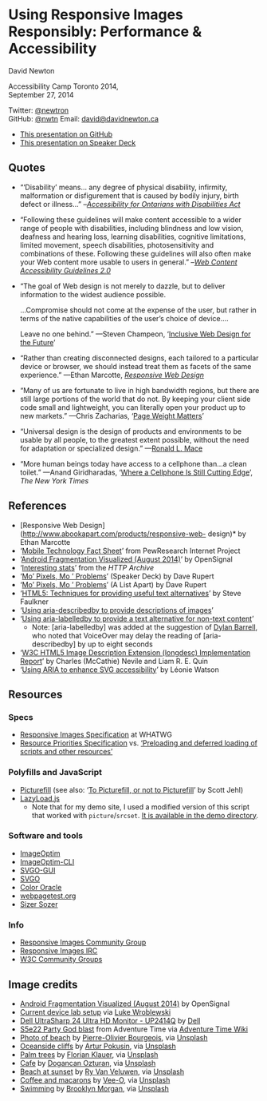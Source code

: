 # Using Responsive Images Responsibly: Performance & Accessibility

David Newton

Accessibility Camp Toronto 2014,  
September 27, 2014

Twitter: [@newtron](http://twitter.com/newtron/)  
GitHub: [@nwtn](http://github.com/nwtn/)
Email: <david@davidnewton.ca>  

* [This presentation on GitHub](https://github.com/nwtn/pres-respimg-perf-a11yto)
* [This presentation on Speaker Deck](https://speakerdeck.com/newtron/improving-performance-with-responsive-images-a11yto)


## Quotes

* “‘Disability’ means... any degree of physical disability, infirmity, malformation or disfigurement that is caused by bodily injury, birth defect or illness...” –<i>[Accessibility for Ontarians with Disabilities Act](http://www.e-laws.gov.on.ca/html/statutes/english/elaws_statutes_05a11_e.htm)</i>

* “Following these guidelines will make content accessible to a wider range of people with disabilities, including blindness and low vision, deafness and hearing loss, learning disabilities, cognitive limitations, limited movement, speech disabilities, photosensitivity and combinations of these. Following these guidelines will also often make your Web content more usable to users in general.” –<i>[Web Content Accessibility Guidelines 2.0](http://www.w3.org/TR/WCAG20/)</i>

* “The goal of Web design is not merely to dazzle, but to deliver information to the widest audience possible.	...Compromise should not come at the expense of the user, but rather in terms of the native capabilities of the user’s choice of device....	Leave no one behind.” —Steven Champeon, ‘[Inclusive Web Design for the Future](https://web.archive.org/web/20130821155239/http://www.hesketh.com/thought-leadership/our-publications/inclusive-web-design-future)’* “Rather than creating disconnected designs, each tailored to a particular device or browser, we should instead treat them as facets of the same experience.” —Ethan Marcotte, <i>[Responsive Web Design](http://www.abookapart.com/products/responsive-web-design)</i>* “Many of us are fortunate to live in high bandwidth regions, but there are still large portions of the world that do not. By keeping your client side code small and lightweight, you can literally open your product up to new markets.” —Chris Zacharias, ‘[Page Weight Matters](http://blog.chriszacharias.com/page-weight-matters)’
* “Universal design is the design of products and environments to be usable by all people, to the greatest extent possible, without the need for adaptation or specialized design.” —[Ronald L. Mace](http://www.ncsu.edu/ncsu/design/cud/about_ud/about_ud.htm)
* “More human beings today have access to a cellphonethan...a clean toilet.” —Anand Giridharadas, ‘[Where a Cellphone Is Still Cutting Edge](http://www.nytimes.com/2010/04/11/weekinreview/11giridharadas.html?_r=0)’, <i>The New York Times</i>

## References

* [Responsive Web Design](http://www.abookapart.com/products/responsive-web- design)* by Ethan Marcotte
* ‘[Mobile Technology Fact Sheet](http://www.pewinternet.org/fact-sheets/mobile-technology-fact-sheet/)’ from PewResearch Internet Project
* ‘[Android Fragmentation Visualized (August 2014)](http://opensignal.com/reports/2014/android-fragmentation/)’ by OpenSignal
* ‘[Interesting stats](http://httparchive.org/interesting.php?a=All&l=Sep%2015%202014)’ from the *HTTP Archive*
* ‘[Mo’ Pixels, Mo	’ Problems](https://speakerdeck.com/davatron5000/mo-pixels-mo-problems)’ (Speaker Deck) by Dave Rupert
* ‘[Mo’ Pixels, Mo	’ Problems](http://alistapart.com/article/mo-pixels-mo-problems)’ (A List Apart) by Dave Rupert
* ‘[HTML5: Techniques for providing useful text alternatives](http://www.w3.org/TR/html-alt-techniques/)’ by Steve Faulkner
* ‘[Using aria-describedby to provide descriptions of images](http://www.w3.org/WAI/GL/wiki/Using_aria-describedby_to_provide_descriptions_of_images)’
* ‘[Using aria-labelledby to provide a text alternative for non-text content](http://www.w3.org/WAI/GL/wiki/Using_aria-labelledby_to_provide_a_text_alternative_for_non-text_content)’
	* Note: [aria-labelledby] was added at the suggestion of [Dylan Barrell](https://twitter.com/dylanbarrell), who noted that VoiceOver may delay the reading of [aria-describedby] by up to eight seconds
* ‘[W3C HTML5 Image Description Extension (longdesc) Implementation Report](http://w3c.github.io/test-results/html-longdesc/cr-report.html)’ by Charles (McCathie) Nevile and Liam R. E. Quin
* ‘[Using ARIA to enhance SVG accessibility](http://www.paciellogroup.com/blog/2013/12/using-aria-enhance-svg-accessibility/)’ by Léonie Watson


## Resources

### Specs
* [Responsive Images Specification](http://whatwg.org/html#the-picture-element) at WHATWG
* [Resource Priorities Specification](http://www.w3.org/TR/resource-priorities/) vs. [‘Preloading and deferred loading of scripts and other resources’](http://lists.whatwg.org/htdig.cgi/whatwg-whatwg.org/2014-August/297533.html)

### Polyfills and JavaScript
* [Picturefill](https://github.com/scottjehl/picturefill) (see also: ‘[To Picturefill, or not to Picturefill](http://filamentgroup.com/lab/to-picturefill.html)’ by Scott Jehl)
* [LazyLoad.js](http://css-tricks.com/snippets/javascript/lazy-loading-images/)
	* Note that for my demo site, I used a modified version of this script that worked with `picture`/`srcset`. [It is available in the demo directory](https://raw.githubusercontent.com/nwtn/pres-respimg-perf-a11yto/master/demo/assets/lazyload.js).

### Software and tools
* [ImageOptim](https://imageoptim.com/)
* [ImageOptim-CLI](http://jamiemason.github.io/ImageOptim-CLI/)
* [SVGO-GUI](https://github.com/svg/svgo-gui)
* [SVGO](https://github.com/svg/svgo)
* [Color Oracle](http://colororacle.org/)
* [webpagetest.org](http://webpagetest.org/)
* [Sizer Sozer](http://sizersoze.org/)

### Info
* [Responsive Images Community Group](http://responsiveimages.org/)
* [Responsive Images IRC](irc://irc.w3.org:6665/#respimg)
* [W3C Community Groups](http://www.w3.org/community/)

## Image credits

* [Android Fragmentation Visualized (August 2014)](http://opensignal.com/reports/2014/android-fragmentation/) by OpenSignal
* [Current device lab setup](https://twitter.com/lukew/status/507880029737328640/photo/1) via [Luke Wroblewski](https://twitter.com/lukew/status/507880029737328640/photo/1)
* [Dell UltraSharp 24 Ultra HD Monitor - UP2414Q](http://accessories.us.dell.com/sna/productdetail.aspx?c=us&l=en&cs=19&sku=860-BBCD) by [Dell](http://accessories.us.dell.com/)
* [S5e22 Party God blast](http://adventuretime.wikia.com/wiki/File:S5e22_Party_God_blast.png) from Adventure Time via [Adventure Time Wiki](http://adventuretime.wikia.com/wiki/Adventure_Time_with_Finn_and_Jake_Wiki)
* [Photo of beach](demo/assets/original/hero.jpg) by [Pierre-Olivier Bourgeois](https://www.flickr.com/photos/po-bourgeois/), via [Unsplash](http://unsplash.com)
* [Oceanside cliffs](demo/assets/original/01.jpg) by [Artur Pokusin](http://pics.pokusin.com/), via [Unsplash](http://unsplash.com)
* [Palm trees](demo/assets/original/02.jpg) by [Florian Klauer](http://www.florianklauer.de/), via [Unsplash](http://unsplash.com)
* [Cafe](demo/assets/original/03.jpg) by [Dogancan Ozturan](http://dogancan.org/), via [Unsplash](http://unsplash.com)
* [Beach at sunset](demo/assets/original/04.png) by [Ry Van Veluwen](http://ryvanveluwen.com/), via [Unsplash](http://unsplash.com)
* [Coffee and macarons](demo/assets/original/05.jpg) by [Vee-O](http://dribbble.com/veeo), via [Unsplash](http://unsplash.com)
* [Swimming](demo/assets/original/06.jpg) by [Brooklyn Morgan](https://www.flickr.com/photos/mynameisbrooklyn/10294420724/), via [Unsplash](http://unsplash.com)
